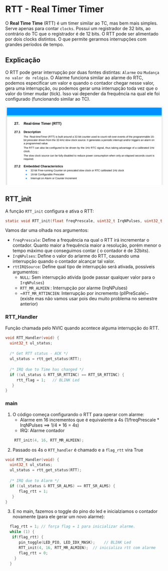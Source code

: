 # RTT - Real Timer Timer

O **Real Time Time** (RTT) é um timer similar ao TC, mas bem mais simples. Serve apenas para contar `clocks`. Possui um registrador de 32 bits, ao contrário do TC que o registrador é de 12 bits. O RTT pode ser alimentado por dois clocks distintos. O que permite gerarmos interrupções com grandes períodos de tempo.

## Explicação

O RTT pode gerar interrupção por duas fontes distintas: `Alarme` ou `Mudança no valor do relógio`. O Alarme funciona similar ao alarme do RTC, podemos especificar um valor e quando o contador chegar nesse valor, gera uma interrupção, ou podemos gerar uma interrupção toda vez que o valor do timer mudar (tick). Isso vai depender da frequência na qual ele foi configurado (funcionando similar ao TC).

![](doc/rtt.png)

## RTT_init

A função `RTT_init` configura e ativa o RTT:

```c
static void RTT_init(float freqPrescale, uint32_t IrqNPulses, uint32_t rttIRQSource)
```

Vamos dar uma olhada nos argumentos:

- `freqPrescale`: Define a frequência na qual o RTT irá incrementar o contador. Quanto maior a frequência maior a resolução, porém menor o tempo máximo que conseguimos contar ( o contador é de 32bits).  
- `IrqNPulses`: Define o valor do arlarme do RTT, causando uma interrupção quando o contador alcançar tal valor. 
- `rttIRQSource`: Define qual tipo de interrupção será ativada, possíveis argumentos:
    - `NULL`: Sem interrupção ativida (pode passar qualquer valor para o `IrqNPulses`)
    - `RTT_MR_ALMIEN` : Interrupção por alarme (IrqNPulses)
    - ~`RTT_MR_RTTINCIEN`: Interrupção por incremento (pllPreScale)~ (existe mas não vamos usar pois deu muito problema no semestre anterior)

### RTT_Handler

Função chamada pelo NVIC quando acontece alguma interrupção do RTT.

```c
void RTT_Handler(void) {
  uint32_t ul_status;

  /* Get RTT status - ACK */
  ul_status = rtt_get_status(RTT);

  /* IRQ due to Time has changed */
  if ((ul_status & RTT_SR_RTTINC) == RTT_SR_RTTINC) {
     rtt_flag = 1;   // BLINK Led
   }
}
```

### main

1. O código começa configurando o RTT para operar com alarme: 
    - Alarme em 16 incrementos que é equivalente a 4s (1/freqPrescale * IrqNPulses ==> 1/4 * 16 = 4s)  
    - IRQ: Alarme contador
    
```c
    RTT_init(4, 16, RTT_MR_ALMIEN);
```

2. Passado os 4s o `RTT_handler` é chamado e a `flag_rtt` vira True

```c
void RTT_Handler(void) {
  uint32_t ul_status;
  ul_status = rtt_get_status(RTT);

  /* IRQ due to Alarm */
  if ((ul_status & RTT_SR_ALMS) == RTT_SR_ALMS) {
      flag_rtt = 1;
   }  
}
```

3. E no main, fazemos o toggle do pino do led e inicialziamos o contador novamente (para ele gerar um novo alarme):

```c
  flag_rtt = 1; // força flag = 1 para inicializar alarme.
  while (1) {
   if(flag_rtt) {
	  pin_toggle(LED_PIO, LED_IDX_MASK);    // BLINK Led
	  RTT_init(4, 16, RTT_MR_ALMIEN);  // inicializa rtt com alarme
	  flag_rtt = 0;
    }   
  }  
```
